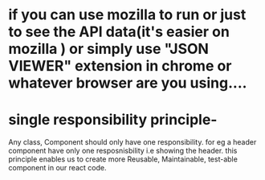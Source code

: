 # if you can use mozilla to run or just to see the API data(it's easier on mozilla ) or simply use "JSON VIEWER" extension in chrome or whatever browser are you using....







# single responsibility principle-
Any class, Component should only have one responsibility. for eg a header component have only one resposnisbility i.e showing the header.
this principle enables us to create more Reusable, Maintainable, test-able component in our react code.